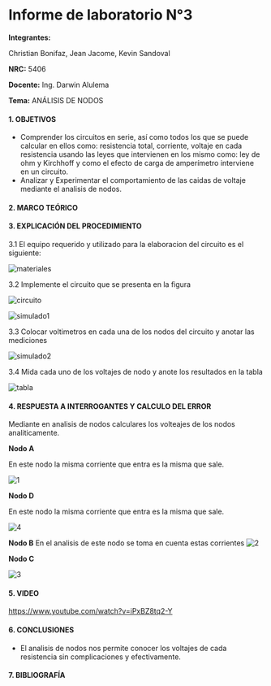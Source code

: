 # Informe de laboratorio N°3

**Integrantes:**

Christian Bonifaz, Jean Jacome, Kevin Sandoval

**NRC:** 5406

**Docente:** Ing. Darwin Alulema

**Tema:** ANÁLISIS DE NODOS

#### 1. OBJETIVOS 

- Comprender los circuitos en serie, así como todos los que se puede calcular en ellos como: resistencia total, corriente, voltaje en cada resistencia usando las leyes que intervienen en los mismo como: ley de ohm y Kirchhoff y como el efecto de carga de amperímetro interviene en un circuito.
- Analizar y Experimentar el comportamiento de las caidas de voltaje mediante el analisis de nodos.

#### 2. MARCO TEÓRICO 

#### 3. EXPLICACIÓN DEL PROCEDIMIENTO

3.1 El equipo requerido y utilizado para la elaboracion del circuito es el siguiente:

![materiales](https://user-images.githubusercontent.com/84586968/122478029-48e1df00-cf8e-11eb-9803-64411d688642.png)

3.2 Implemente el circuito que se presenta en la figura

![circuito](https://user-images.githubusercontent.com/84586968/122478543-33b98000-cf8f-11eb-92d1-de8f97be6f3f.png)


![simulado1](https://user-images.githubusercontent.com/84586968/122478034-4a130c00-cf8e-11eb-928b-352b7c78b8d9.png)

3.3 Colocar voltimetros en cada una de los nodos del circuito y anotar las mediciones

![simulado2](https://user-images.githubusercontent.com/84586968/122478032-497a7580-cf8e-11eb-99b0-1c009522b6f5.png)

3.4 Mida cada uno de los voltajes de nodo y anote los resultados en la tabla 

![tabla](https://user-images.githubusercontent.com/84586968/122478295-c73e8100-cf8e-11eb-8493-eb7c5369f049.png)

#### 4. RESPUESTA A INTERROGANTES Y CALCULO DEL ERROR

Mediante en analisis de nodos calculares los volteajes de los nodos analiticamente.

**Nodo A**

En este nodo la misma corriente que entra es la misma que sale.

![1](https://user-images.githubusercontent.com/84586968/122480283-2ce03c80-cf92-11eb-8e4e-a262c4cf1c5f.png)

**Nodo D**

En este nodo la misma corriente que entra es la misma que sale.

![4](https://user-images.githubusercontent.com/84586968/122480285-2ce03c80-cf92-11eb-93a8-a08f88057d83.png)

**Nodo B**
En el analisis de este nodo se toma en cuenta estas corrientes 
![2](https://user-images.githubusercontent.com/84586968/122480286-2ce03c80-cf92-11eb-8f47-52f8fa84375f.png)

**Nodo C**

![3](https://user-images.githubusercontent.com/84586968/122480282-2c47a600-cf92-11eb-9d9c-6b3a2fce566c.png)

#### 5. VIDEO

https://www.youtube.com/watch?v=iPxBZ8tq2-Y


#### 6. CONCLUSIONES 
- El analisis de nodos nos permite conocer los voltajes de cada resistencia sin complicaciones y efectivamente.

#### 7. BIBLIOGRAFÍA
